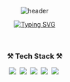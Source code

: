 <div align="center">
  
  ![header](https://capsule-render.vercel.app/api?type=waving&color=gradient&height=230&animation=twinkling&fontSize=35&text=Welcome%20to%20my%20Github😊&fontAlignY=40&fontAlign=70&customColorList=1)
</div>


<!--
**jw427/jw427** is a ✨ _special_ ✨ repository because its `README.md` (this file) appears on your GitHub profile.

Here are some ideas to get you started:

- 🔭 I’m currently working on ...
- 🌱 I’m currently learning ...
- 👯 I’m looking to collaborate on ...
- 🤔 I’m looking for help with ...
- 💬 Ask me about ...
- 📫 How to reach me: ...
- 😄 Pronouns: ...
- ⚡ Fun fact: ...
-->

<div align="center">
  
  [![Typing SVG](https://readme-typing-svg.demolab.com?font=Caprasimo&size=30&pause=1000&color=CD5DF7&center=true&vCenter=true&width=435&height=55&lines=Hi!+I'm+jiwon+%3Ap)](https://git.io/typing-svg)
</div>


<br>
<h3 align="center">⚒️ Tech Stack ⚒️</h3>
<div align="center">
  <img src="https://img.shields.io/badge/Java-007396?style=flat-square&logo=OpenJDK&logoColor=white"/></a>&nbsp
  <img src="https://img.shields.io/badge/Spring-6DB33F?style=flat-square&logo=Spring&logoColor=white"/></a>&nbsp
  <img src="https://img.shields.io/badge/SpringBoot-6DB33F?style=flat-square&logo=SpringBoot&logoColor=white"/></a>&nbsp
  <img src="https://img.shields.io/badge/Mysql-E6B91E?style=flat-square&logo=MySql&logoColor=white"/></a>&nbsp
  <img src="https://img.shields.io/badge/Vue.js-4FC08D?style=flat-square&logo=Vue.js&logoColor=white"/></a>&nbsp 
</div>
